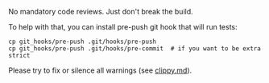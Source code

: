 No mandatory code reviews. Just don't break the build.

To help with that, you can install pre-push git hook that will run tests:
```
cp git_hooks/pre-push .git/hooks/pre-push
cp git_hooks/pre-push .git/hooks/pre-commit  # if you want to be extra strict
```

Please try to fix or silence all warnings (see [clippy.md](clippy.md)).
